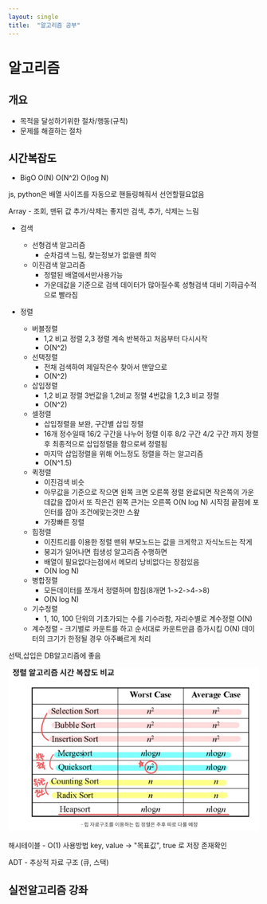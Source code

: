 ```yaml
---
layout: single
title:  "알고리즘 공부"
---
```


# 알고리즘

## 개요

- 목적을 달성하기위한 절차/행동(규칙)
- 문제를 해결하는 절차

## 시간복잡도

- BigO O(N) O(N^2) O(log N)

js, python은 배열 사이즈를 자동으로 핸들링해줘서 선언할필요없음

Array - 조회, 맨뒤 값 추가/삭제는 좋지만 검색, 추가, 삭제는 느림

- 검색
  - 선형검색 알고리즘
    - 순차검색 느림, 찾는정보가 없을땐 최악
  - 이진검색 알고리즘 
    - 정렬된 배열에서만사용가능
    - 가운데값을 기준으로 검색 데이터가 많아질수록 성형검색 대비 기하급수적으로 빨라짐

- 정렬
  - 버블정렬
    - 1,2 비교 정렬 2,3 정렬 계속 반복하고 처음부터 다시시작
    - O(N^2)
  - 선택정렬
    - 전채 검색하여 제일작은수 찾아서 맨앞으로
    - O(N^2)
  - 삽입정렬
    - 1,2 비교 정렬 3번값을 1,2비교 정렬 4번값을 1,2,3 비교 정렬
    - O(N^2)
  - 셀정렬
    - 삽입정렬을 보완, 구간별 삽입 정렬
    - 16개 정수일때 16/2 구간을 나누어 정렬 이후 8/2 구간  4/2 구간 까지 정렬 후 최종적으로 삽입정렬을 함으로써 정렬됨
    - 마지막 삽입정렬을 위해 어느정도 정렬을 하는 알고리즘
    - O(N^1.5)
  - 퀵정렬
    - 이진검색 비슷
    - 아무값을 기준으로 작으면 왼쪽 크면 오른쪽 정렬 완료되면 작은쪽의 가운데값을 잡아서
또 작은건 왼쪽 큰거는 오른쪽 O(N log N) 시작점 끝점에 포인터를 잡아 조건에맞는것만 스왚
    - 가장빠른 정렬
  - 힙정렬
    - 이진트리를 이용한 정렬 맨위 부모노드는 값을 크게학고 자식노드는 작게
    - 붕괴가 일어나면 힙생성 알고리즘 수행하면
    - 배열이 필요없다는점에서 메모리 낭비없다는 장점있음
    - O(N log N)
  - 병합정렬
    - 모든데이터를 쪼개서 정렬하며 합침(8개면 1->2->4->8)
    - O(N log N)
  - 기수정렬
    - 1, 10, 100 단위의 기초가되는 수를 기수라함, 자리수별로 계수정렬 O(N)
  - 계수정렬 - 크기별로 카운트를 하고 순서대로 카운트만큼 증가시킴 O(N) 데이터의 크기가 한정될 경우 아주빠르게 처리

선택,삽입은 DB알고리즘에 좋음

![시간복잡도 비교](./../_images/complex.png)

해시테이블 - O(1) 사용방법 key, value  ->  "목표값", true 로 저장 존재확인

ADT - 추상적 자료 구조 (큐, 스택)

## 실전알고리즘 강좌
